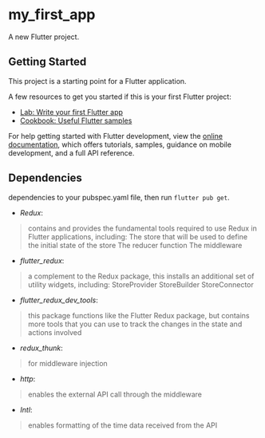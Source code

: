 # my_first_app

A new Flutter project.

## Getting Started

This project is a starting point for a Flutter application.

A few resources to get you started if this is your first Flutter project:

- [Lab: Write your first Flutter app](https://docs.flutter.dev/get-started/codelab)
- [Cookbook: Useful Flutter samples](https://docs.flutter.dev/cookbook)

For help getting started with Flutter development, view the
[online documentation](https://docs.flutter.dev/), which offers tutorials,
samples, guidance on mobile development, and a full API reference.

## Dependencies

dependencies to your pubspec.yaml file, then run `flutter pub get`.

- *Redux*: 
> contains and provides the fundamental tools required to use Redux in Flutter applications, including:
The store that will be used to define the initial state of the store
The reducer function
The middleware
- *flutter_redux*: 
> a complement to the Redux package, this installs an additional set of utility widgets, including:
StoreProvider
StoreBuilder
StoreConnector
- *flutter_redux_dev_tools*: 
> this package functions like the Flutter Redux package, but contains more tools that you can use to track the changes in the state and actions involved
- *redux_thunk*: 
> for middleware injection
- *http*: 
> enables the external API call through the middleware
- *Intl*: 
> enables formatting of the time data received from the API
